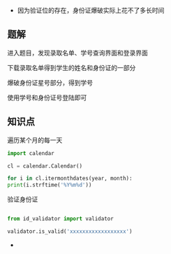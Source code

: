 - 因为验证位的存在，身份证爆破实际上花不了多长时间
## 题解

进入题目，发现录取名单、学号查询界面和登录界面

下载录取名单得到学生的姓名和身份证的一部分

爆破身份证星号部分，得到学号

使用学号和身份证号登陆即可
## 知识点

遍历某个月的每一天

```python
import calendar

cl = calendar.Calendar()

for i in cl.itermonthdates(year, month):
print(i.strftime('%Y%m%d'))

```

验证身份证

```python

from id_validator import validator

validator.is_valid('xxxxxxxxxxxxxxxxxx')
```
-